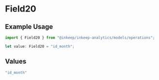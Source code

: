 # Field20

## Example Usage

```typescript
import { Field20 } from "@inkeep/inkeep-analytics/models/operations";

let value: Field20 = "id_month";
```

## Values

```typescript
"id_month"
```